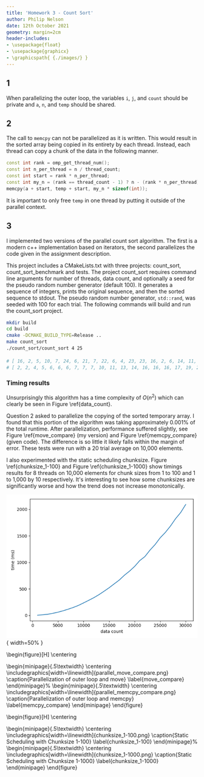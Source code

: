 ```yaml
---
title: 'Homework 3 - Count Sort'
author: Philip Nelson
date: 12th October 2021
geometry: margin=2cm
header-includes:
- \usepackage{float}
- \usepackage{graphicx}
- \graphicspath{ {./images/} }
---
```


## 1
<!-- 1. If we try to parallelize the for i loop (the outer loop), which variables should be private and which should be shared? (5 points) -->
When parallelizing the outer loop, the variables `i`, `j`, and `count` should be private and `a`, `n`, and `temp` should be shared.

## 2
<!-- 2. Can we parallelize the call to memcpy? If so, how can we do this? If not, can we modify the code so that this operation will be parallelizable? (5 points) -->
The call to `memcpy` can not be parallelized as it is written. This would result in the sorted array being copied in its entirety by each thread. Instead, each thread can copy a chunk of the data in the following manner.

```c++
const int rank = omp_get_thread_num();
const int n_per_thread = n / thread_count;
const int start = rank * n_per_thread;
const int my_n = (rank == thread_count - 1) ? n - (rank * n_per_thread) : n_per_thread;
memcpy(a + start, temp + start, my_n * sizeof(int));
```

It is important to only free `temp` in one thread by putting it outside of the parallel context.

## 3

I implemented two versions of the parallel count sort algorithm. The first is a modern c++ implementation based on iterators, the second parallelizes the code given in the assignment description.

This project includes a CMakeLists.txt with three projects: count_sort, count_sort_benchmark and tests. The project count_sort requires command line arguments for number of threads, data count, and optionally a seed for the pseudo random number generator (default 100). It generates a sequence of integers, prints the original sequence, and then the sorted sequence to stdout. The pseudo random number generator, `std::rand`, was seeded with 100 for each trial. The following commands will build and run the count_sort project.

```bash
mkdir build
cd build
cmake -DCMAKE_BUILD_TYPE=Release ..
make count_sort
./count_sort/count_sort 4 25

# [ 16, 2, 5, 10, 7, 24, 6, 21, 7, 22, 6, 4, 23, 23, 16, 2, 6, 14, 11, 19, 20, 17, 13, 16, 7 ]
# [ 2, 2, 4, 5, 6, 6, 6, 7, 7, 7, 10, 11, 13, 14, 16, 16, 16, 17, 19, 20, 21, 22, 23, 23, 24 ]
```

### Timing results

Unsurprisingly this algorithm has a time complexity of $O(n^2)$ which can clearly be seen in Figure \ref{data_count}.

Question 2 asked to parallelize the copying of the sorted temporary array. I found that this portion of the algorithm was taking approximately $0.001\%$ of the total runtime. After parallelization, performance suffered slightly, see Figure \ref{move_compare} (my version) and Figure \ref{memcpy_compare} (given code). The difference is so little it likely falls within the margin of error. These tests were run with a 20 trial average on 10,000 elements.

I also experimented with the static scheduling chunksize. Figure \ref{chunksize_1-100} and Figure \ref{chunksize_1-1000} show timings results for 8 threads on 10,000 elements for chunk sizes from 1 to 100 and 1 to 1,000 by 10 respectively. It's interesting to see how some chunksizes are significantly worse and how the trend does not increase monotonically.

![Exponential Runtime Complexity\label{data_count}](./images/data_count_iterator.png){ width=50% }

\begin{figure}[H]
\centering

\begin{minipage}{.5\textwidth}
  \centering
  \includegraphics[width=\linewidth]{parallel_move_compare.png}
  \caption{Parallelization of outer loop and move}
  \label{move_compare}
\end{minipage}%
\begin{minipage}{.5\textwidth}
  \centering
  \includegraphics[width=\linewidth]{parallel_memcpy_compare.png}
  \caption{Parallelization of outer loop and memcpy}
  \label{memcpy_compare}
\end{minipage}
\end{figure}

\begin{figure}[H]
\centering

\begin{minipage}{.5\textwidth}
  \centering
  \includegraphics[width=\linewidth]{chunksize_1-100.png}
  \caption{Static Scheduling with Chunksize 1-100}
  \label{chunksize_1-100}
\end{minipage}%
\begin{minipage}{.5\textwidth}
  \centering
  \includegraphics[width=\linewidth]{chunksize_1-1000.png}
  \caption{Static Scheduling with Chunksize 1-1000}
  \label{chunksize_1-1000}
\end{minipage}
\end{figure}
